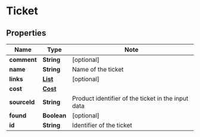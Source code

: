 # Ticket

## Properties

Name | Type | Note
---- | ---- | ----
**comment** | **String** | [optional] 
**name** | **String** | Name of the ticket 
**links** | [**List<LinkSchema>**](LinkSchema.md) | [optional] 
**cost** | [**Cost**](Cost.md) | 
**sourceId** | **String** | Product identifier of the ticket in the input data 
**found** | **Boolean** | [optional] 
**id** | **String** | Identifier of the ticket 

